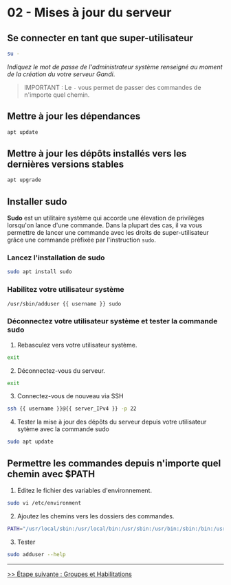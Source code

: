 # 02 - Mises à jour du serveur

## Se connecter en tant que super-utilisateur

```bash
su -
```

*Indiquez le mot de passe de l'administrateur système renseigné au moment de la création du votre serveur Gandi*.

> IMPORTANT : Le ```-``` vous permet de passer des commandes de n'importe quel chemin.

## Mettre à jour les dépendances

```bash
apt update
```

## Mettre à jour les dépôts installés vers les dernières versions stables

```bash
apt upgrade
```

## Installer sudo

**Sudo** est un utilitaire système qui accorde une élevation de privilèges lorsqu'on lance d'une commande.
Dans la plupart des cas, il va vous permettre de lancer une commande avec les droits de super-utilisateur grâce une commande préfixée par l'instruction ```sudo```.

### Lancez l'installation de sudo

```bash
sudo apt install sudo
```

### Habilitez votre utilisateur système

```bash
/usr/sbin/adduser {{ username }} sudo
```

### Déconnectez votre utilisateur système et tester la commande sudo

1. Rebasculez vers votre utilisateur système.

```bash
exit
```

2. Déconnectez-vous du serveur.

```bash
exit
```

3. Connectez-vous de nouveau via SSH

```bash
ssh {{ username }}@{{ server_IPv4 }} -p 22
```

4. Tester la mise à jour des dépôts du serveur depuis votre utilisateur sytème avec la commande sudo

```bash
sudo apt update
```

## Permettre les commandes depuis n'importe quel chemin avec $PATH

1. Editez le fichier des variables d'environnement.

```bash
sudo vi /etc/environment
```

2. Ajoutez les chemins vers les dossiers des commandes. 

```bash
PATH="/usr/local/sbin:/usr/local/bin:/usr/sbin:/usr/bin:/sbin:/bin:/usr/games:/usr/local/games"
```

3. Tester

```bash 
sudo adduser --help
```

---
[>> Étape suivante : Groupes et Habilitations](03-groups-and-capabilities.md)